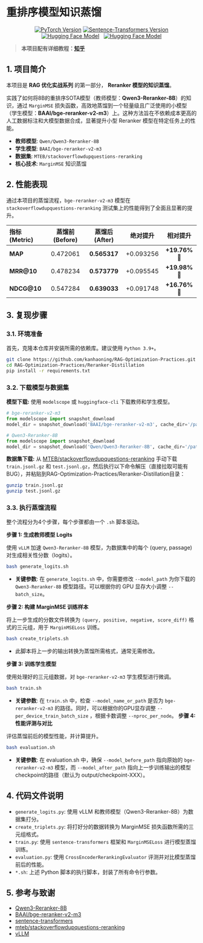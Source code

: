 # 重排序模型知识蒸馏

<p align="center">
  <a href="https://pytorch.org/" target="_blank"> <img src="https://img.shields.io/badge/PyTorch-2.6-red.svg" alt="PyTorch Version"></a>
  <a href="https://www.sbert.net/" target="_blank"> <img src="https://img.shields.io/badge/Sentence--Transformers-5.0-blue.svg" alt="Sentence-Transformers Version"></a>
  <a href="https://huggingface.co/Qwen/Qwen3-Reranker-8B" target="_blank"> <img src="https://img.shields.io/badge/%F0%9F%A4%97%20Model-Qwen3--reranker-yellow" alt="Hugging Face Model"></a>
  <a href="https://huggingface.co/BAAI/bge-reranker-v2-m3" target="_blank"> <img src="https://img.shields.io/badge/%F0%9F%A4%97%20Model-BGE--Reranker-yellow" alt="Hugging Face Model"></a>
</p>

> **本项目配有详细教程：[知乎](https://zhuanlan.zhihu.com/p/1928223248396551046)**

## 1. 项目简介

本项目是 **RAG 优化实战系列** 的第一部分， **Reranker 模型的知识蒸馏**。

实践了如何将8B的重排序SOTA模型（教师模型：**Qwen3-Reranker-8B**）的知识，通过 `MarginMSE` 损失函数，高效地蒸馏到一个轻量级且广泛使用的小模型（学生模型：**BAAI/bge-reranker-v2-m3**）上。这种方法旨在不依赖成本更高的人工数据标注和大模型数据合成，显著提升小型 Reranker 模型在特定任务上的性能。

- **教师模型**: `Qwen/Qwen3-Reranker-8B`
- **学生模型**: `BAAI/bge-reranker-v2-m3`
- **数据集**: `MTEB/stackoverflowdupquestions-reranking`
- **核心技术**: `MarginMSE` 知识蒸馏

## 2. 性能表现

通过本项目的蒸馏流程，`bge-reranker-v2-m3` 模型在 `stackoverflowdupquestions-reranking` 测试集上的性能得到了全面且显著的提升。

| 指标 (Metric) | 蒸馏前 (Before) | 蒸馏后 (After) | 绝对提升 | **相对提升** |
| :--- | :---: | :---: | :---: | :---: |
| **MAP** | 0.472061 | **0.565317** | +0.093256 | **+19.76%** 🚀 |
| **MRR@10** | 0.478234 | **0.573779** | +0.095545 | **+19.98%** 🚀 |
| **NDCG@10** | 0.547284 | **0.639033** | +0.091748 | **+16.76%** 🚀 |

## 3. 复现步骤

### 3.1. 环境准备

首先，克隆本仓库并安装所需的依赖库。建议使用 `Python 3.9+`。

```bash
git clone https://github.com/kanhaoning/RAG-Optimization-Practices.git
cd RAG-Optimization-Practices/Reranker-Distillation
pip install -r requirements.txt 
```

### 3.2. 下载模型与数据集

**模型下载:**
使用 `modelscope` 或 `huggingface-cli` 下载教师和学生模型。
```python
# bge-reranker-v2-m3
from modelscope import snapshot_download
model_dir = snapshot_download('BAAI/bge-reranker-v2-m3', cache_dir='/path/to/your/models')

# Qwen3-Reranker-8B
from modelscope import snapshot_download
model_dir = snapshot_download('Qwen/Qwen3-Reranker-8B', cache_dir='/path/to/your/models')
```

**数据集下载:**
从 [MTEB/stackoverflowdupquestions-reranking](https://www.modelscope.cn/datasets/MTEB/stackoverflowdupquestions-reranking/files) 手动下载 `train.jsonl.gz` 和 `test.jsonl.gz`，然后执行以下命令解压（直接拉取可能有BUG），并粘贴到RAG-Optimization-Practices/Reranker-Distillation目录：
```bash
gunzip train.jsonl.gz
gunzip test.jsonl.gz
```

### 3.3. 执行蒸馏流程

整个流程分为4个步骤，每个步骤都由一个 `.sh` 脚本驱动。

**步骤 1: 生成教师模型 Logits**

使用 `vLLM` 加速 `Qwen3-Reranker-8B` 模型，为数据集中的每个 (query, passage) 对生成相关性分数（logits）。  
```bash
bash generate_logits.sh
```
- **关键参数**: 在 `generate_logits.sh` 中，你需要修改 `--model_path` 为你下载的 `Qwen3-Reranker-8B` 模型路径。可以根据你的 GPU 显存大小调整 `--batch_size`。

**步骤 2: 构建 MarginMSE 训练样本**

将上一步生成的分数文件转换为 `(query, positive, negative, score_diff)` 格式的三元组，用于 `MarginMSELoss` 训练。

```bash
bash create_triplets.sh
```
- 此脚本将上一步的输出转换为蒸馏所需格式，通常无需修改。

**步骤 3: 训练学生模型**

使用处理好的三元组数据，对 `bge-reranker-v2-m3` 学生模型进行微调。

```bash
bash train.sh
```
- **关键参数**: 在 `train.sh` 中，检查 `--model_name_or_path` 是否为 `bge-reranker-v2-m3` 的路径。同时，可以根据你的GPU显存调整 `--per_device_train_batch_size` ，根据卡数调整 `--nproc_per_node`。
**步骤 4: 性能评测与对比**

评估蒸馏前后的模型性能，并计算提升。

```bash
bash evaluation.sh
```
- **关键参数**: 在 evaluation.sh 中，确保 `--model_before_path` 指向原始的 `bge-reranker-v2-m3` 模型，而 `--model_after_path` 指向上一步训练输出的模型checkpoint的路径（默认为 output/checkpoint-XXX）。
## 4. 代码文件说明

- `generate_logits.py`: 使用 vLLM 和教师模型（Qwen3-Reranker-8B）为数据集打分。
- `create_triplets.py`: 将打好分的数据转换为 MarginMSE 损失函数所需的三元组格式。
- `train.py`: 使用 `sentence-transformers` 框架和 `MarginMSELoss` 进行模型蒸馏训练。
- `evaluation.py`: 使用 `CrossEncoderRerankingEvaluator` 评测并对比模型蒸馏前后的性能。
- `*.sh`: 上述 Python 脚本的执行脚本，封装了所有命令行参数。

## 5. 参考与致谢

- [Qwen3-Reranker-8B](https://huggingface.co/Qwen/Qwen3-Reranker-8B)
- [BAAI/bge-reranker-v2-m3](https://huggingface.co/BAAI/bge-reranker-v2-m3)
- [sentence-transformers](https://www.sbert.net)
- [mteb/stackoverflowdupquestions-reranking](https://huggingface.co/datasets/mteb/stackoverflowdupquestions-reranking)
- [vLLM](https://github.com/vllm-project/vllm)

